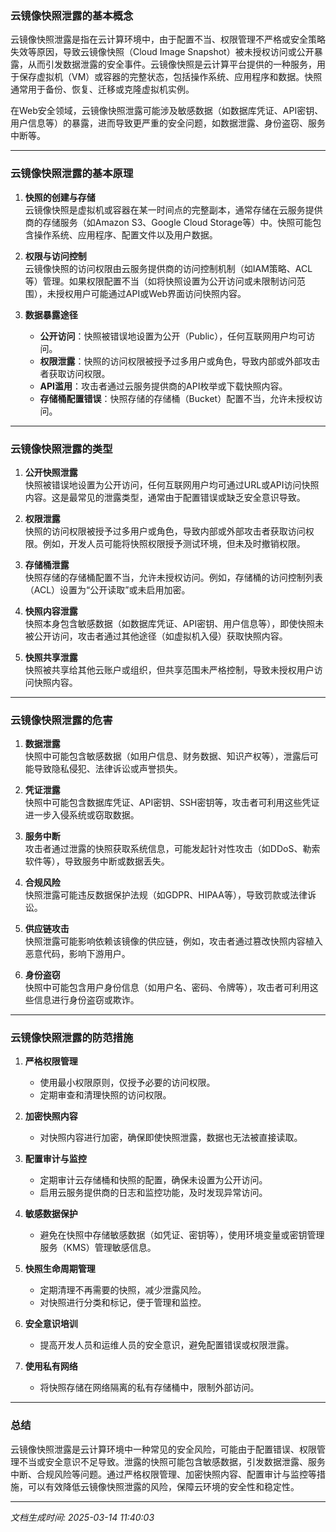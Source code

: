 ### 云镜像快照泄露的基本概念

云镜像快照泄露是指在云计算环境中，由于配置不当、权限管理不严格或安全策略失效等原因，导致云镜像快照（Cloud Image Snapshot）被未授权访问或公开暴露，从而引发数据泄露的安全事件。云镜像快照是云计算平台提供的一种服务，用于保存虚拟机（VM）或容器的完整状态，包括操作系统、应用程序和数据。快照通常用于备份、恢复、迁移或克隆虚拟机实例。

在Web安全领域，云镜像快照泄露可能涉及敏感数据（如数据库凭证、API密钥、用户信息等）的暴露，进而导致更严重的安全问题，如数据泄露、身份盗窃、服务中断等。

---

### 云镜像快照泄露的基本原理

1. **快照的创建与存储**  
   云镜像快照是虚拟机或容器在某一时间点的完整副本，通常存储在云服务提供商的存储服务（如Amazon S3、Google Cloud Storage等）中。快照可能包含操作系统、应用程序、配置文件以及用户数据。

2. **权限与访问控制**  
   云镜像快照的访问权限由云服务提供商的访问控制机制（如IAM策略、ACL等）管理。如果权限配置不当（如将快照设置为公开访问或未限制访问范围），未授权用户可能通过API或Web界面访问快照内容。

3. **数据暴露途径**  
   - **公开访问**：快照被错误地设置为公开（Public），任何互联网用户均可访问。  
   - **权限泄露**：快照的访问权限被授予过多用户或角色，导致内部或外部攻击者获取访问权限。  
   - **API滥用**：攻击者通过云服务提供商的API枚举或下载快照内容。  
   - **存储桶配置错误**：快照存储的存储桶（Bucket）配置不当，允许未授权访问。

---

### 云镜像快照泄露的类型

1. **公开快照泄露**  
   快照被错误地设置为公开访问，任何互联网用户均可通过URL或API访问快照内容。这是最常见的泄露类型，通常由于配置错误或缺乏安全意识导致。

2. **权限泄露**  
   快照的访问权限被授予过多用户或角色，导致内部或外部攻击者获取访问权限。例如，开发人员可能将快照权限授予测试环境，但未及时撤销权限。

3. **存储桶泄露**  
   快照存储的存储桶配置不当，允许未授权访问。例如，存储桶的访问控制列表（ACL）设置为“公开读取”或未启用加密。

4. **快照内容泄露**  
   快照本身包含敏感数据（如数据库凭证、API密钥、用户信息等），即使快照未被公开访问，攻击者通过其他途径（如虚拟机入侵）获取快照内容。

5. **快照共享泄露**  
   快照被共享给其他云账户或组织，但共享范围未严格控制，导致未授权用户访问快照内容。

---

### 云镜像快照泄露的危害

1. **数据泄露**  
   快照中可能包含敏感数据（如用户信息、财务数据、知识产权等），泄露后可能导致隐私侵犯、法律诉讼或声誉损失。

2. **凭证泄露**  
   快照中可能包含数据库凭证、API密钥、SSH密钥等，攻击者可利用这些凭证进一步入侵系统或窃取数据。

3. **服务中断**  
   攻击者通过泄露的快照获取系统信息，可能发起针对性攻击（如DDoS、勒索软件等），导致服务中断或数据丢失。

4. **合规风险**  
   快照泄露可能违反数据保护法规（如GDPR、HIPAA等），导致罚款或法律诉讼。

5. **供应链攻击**  
   快照泄露可能影响依赖该镜像的供应链，例如，攻击者通过篡改快照内容植入恶意代码，影响下游用户。

6. **身份盗窃**  
   快照中可能包含用户身份信息（如用户名、密码、令牌等），攻击者可利用这些信息进行身份盗窃或欺诈。

---

### 云镜像快照泄露的防范措施

1. **严格权限管理**  
   - 使用最小权限原则，仅授予必要的访问权限。  
   - 定期审查和清理快照的访问权限。

2. **加密快照内容**  
   - 对快照内容进行加密，确保即使快照泄露，数据也无法被直接读取。

3. **配置审计与监控**  
   - 定期审计云存储桶和快照的配置，确保未设置为公开访问。  
   - 启用云服务提供商的日志和监控功能，及时发现异常访问。

4. **敏感数据保护**  
   - 避免在快照中存储敏感数据（如凭证、密钥等），使用环境变量或密钥管理服务（KMS）管理敏感信息。

5. **快照生命周期管理**  
   - 定期清理不再需要的快照，减少泄露风险。  
   - 对快照进行分类和标记，便于管理和监控。

6. **安全意识培训**  
   - 提高开发人员和运维人员的安全意识，避免配置错误或权限泄露。

7. **使用私有网络**  
   - 将快照存储在网络隔离的私有存储桶中，限制外部访问。

---

### 总结

云镜像快照泄露是云计算环境中一种常见的安全风险，可能由于配置错误、权限管理不当或安全意识不足导致。泄露的快照可能包含敏感数据，引发数据泄露、服务中断、合规风险等问题。通过严格权限管理、加密快照内容、配置审计与监控等措施，可以有效降低云镜像快照泄露的风险，保障云环境的安全性和稳定性。

---

*文档生成时间: 2025-03-14 11:40:03*



